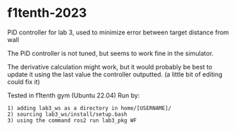 # f1tenth-2023
PiD controller for lab 3, used to minimize error between target distance from wall

The PiD controller is not tuned, but seems to work fine in the simulator.

The derivative calculation might work, but it would probably be best to update it using the last value the controller outputted. (a little bit of editing could fix it)

Tested in f1tenth gym (Ubuntu 22.04)
Run by:

    1) adding lab3_ws as a directory in home/[USERNAME]/
    2) sourcing lab3_ws/install/setup.bash
    3) using the command ros2 run lab3_pkg WF
